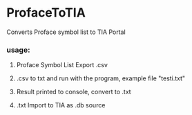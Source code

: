 # ProfaceToTIA
Converts Proface symbol list to TIA Portal

### usage:
1. Proface Symbol List Export .csv

2. .csv to txt and run with the program, example file "testi.txt"

3. Result printed to console, convert to .txt

4. .txt Import to TIA as .db source
